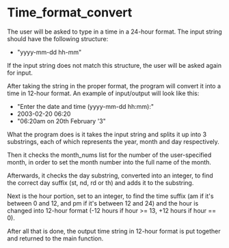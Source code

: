 # Time_format_convert

The user will be asked to type in a time in a 24-hour format. The input string should have the following structure:
- "yyyy-mm-dd hh-mm"

If the input string does not match this structure, the user will be asked again for input.

After taking the string in the proper format, the program will convert it into a time in 12-hour format. An example of input/output will look like this:
- "Enter the date and time (yyyy-mm-dd hh:mm):"
- 2003-02-20 06:20
- "06:20am on 20th February '3"

What the program does is it takes the input string and splits it up into 3 substrings, each of which represents the year, month and day respectively.

Then it checks the month_nums list for the number of the user-specified month, in order to set the month number into the full name of the month.

Afterwards, it checks the day substring, converted into an integer, to find the correct day suffix (st, nd, rd or th) and adds it to the substring.

Next is the hour portion, set to an integer, to find the time suffix (am if it's between 0 and 12, and pm if it's between 12 and 24) and the hour is changed into 12-hour format (-12 hours if hour >= 13, +12 hours if hour == 0).

After all that is done, the output time string in 12-hour format is put together and returned to the main function.
